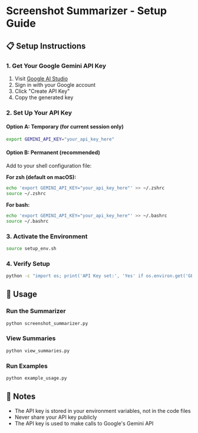 # Screenshot Summarizer - Setup Guide

## 📋 Setup Instructions

### 1. Get Your Google Gemini API Key

1. Visit [Google AI Studio](https://aistudio.google.com/app/api-keys)
2. Sign in with your Google account
3. Click "Create API Key"
4. Copy the generated key

### 2. Set Up Your API Key

#### Option A: Temporary (for current session only)
```bash
export GEMINI_API_KEY="your_api_key_here"
```

#### Option B: Permanent (recommended)
Add to your shell configuration file:

**For zsh (default on macOS):**
```bash
echo 'export GEMINI_API_KEY="your_api_key_here"' >> ~/.zshrc
source ~/.zshrc
```

**For bash:**
```bash
echo 'export GEMINI_API_KEY="your_api_key_here"' >> ~/.bashrc
source ~/.bashrc
```

### 3. Activate the Environment

```bash
source setup_env.sh
```

### 4. Verify Setup

```bash
python -c "import os; print('API Key set:', 'Yes' if os.environ.get('GEMINI_API_KEY') else 'No')"
```

## 🚀 Usage

### Run the Summarizer
```bash
python screenshot_summarizer.py
```

### View Summaries
```bash
python view_summaries.py
```

### Run Examples
```bash
python example_usage.py
```

## 📝 Notes

- The API key is stored in your environment variables, not in the code files
- Never share your API key publicly
- The API key is used to make calls to Google's Gemini API
